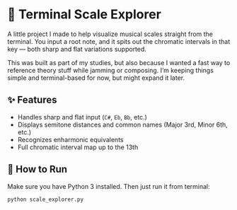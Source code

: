 # 🎹 Terminal Scale Explorer

A little project I made to help visualize musical scales straight from the terminal. You input a root note, and it spits out the chromatic intervals in that key — both sharp and flat variations supported.

This was built as part of my studies, but also because I wanted a fast way to reference theory stuff while jamming or composing. I’m keeping things simple and terminal-based for now, but might expand it later.

## ✨ Features

- Handles sharp and flat input (`C#`, `Eb`, `Bb`, etc.)
- Displays semitone distances and common names (Major 3rd, Minor 6th, etc.)
- Recognizes enharmonic equivalents
- Full chromatic interval map up to the 13th

## 🚀 How to Run

Make sure you have Python 3 installed. Then just run it from terminal:

```bash
python scale_explorer.py
